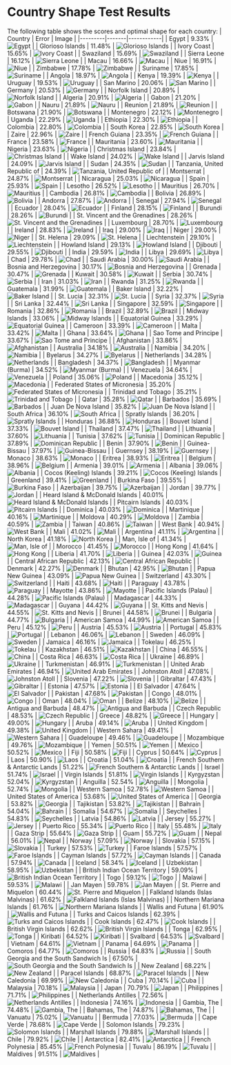 # Country Shape Test Results
The following table shows the scores and optimal shape for each country:
| Country | Error | Image |
|---------|-------|------------|
| Egypt | 9.33% | ![Egypt](images/egypt.png) |
| Glorioso Islands | 11.48% | ![Glorioso Islands](images/glorioso_islands.png) |
| Ivory Coast | 15.65% | ![Ivory Coast](images/ivory_coast.png) |
| Swaziland | 15.69% | ![Swaziland](images/swaziland.png) |
| Sierra Leone | 16.12% | ![Sierra Leone](images/sierra_leone.png) |
| Macau | 16.66% | ![Macau](images/macau.png) |
| Niue | 16.91% | ![Niue](images/niue.png) |
| Zimbabwe | 17.78% | ![Zimbabwe](images/zimbabwe.png) |
| Suriname | 17.85% | ![Suriname](images/suriname.png) |
| Angola | 18.97% | ![Angola](images/angola.png) |
| Kenya | 19.39% | ![Kenya](images/kenya.png) |
| Uruguay | 19.53% | ![Uruguay](images/uruguay.png) |
| San Marino | 20.06% | ![San Marino](images/san_marino.png) |
| Germany | 20.53% | ![Germany](images/germany.png) |
| Norfolk Island | 20.89% | ![Norfolk Island](images/norfolk_island.png) |
| Algeria | 20.91% | ![Algeria](images/algeria.png) |
| Gabon | 21.20% | ![Gabon](images/gabon.png) |
| Nauru | 21.89% | ![Nauru](images/nauru.png) |
| Reunion | 21.89% | ![Reunion](images/reunion.png) |
| Botswana | 21.90% | ![Botswana](images/botswana.png) |
| Montenegro | 22.12% | ![Montenegro](images/montenegro.png) |
| Uganda | 22.29% | ![Uganda](images/uganda.png) |
| Ethiopia | 22.30% | ![Ethiopia](images/ethiopia.png) |
| Colombia | 22.80% | ![Colombia](images/colombia.png) |
| South Korea | 22.85% | ![South Korea](images/south_korea.png) |
| Zaire | 22.96% | ![Zaire](images/zaire.png) |
| French Guiana | 23.35% | ![French Guiana](images/french_guiana.png) |
| France | 23.58% | ![France](images/france.png) |
| Mauritania | 23.60% | ![Mauritania](images/mauritania.png) |
| Nigeria | 23.63% | ![Nigeria](images/nigeria.png) |
| Christmas Island | 23.84% | ![Christmas Island](images/christmas_island.png) |
| Wake Island | 24.02% | ![Wake Island](images/wake_island.png) |
| Jarvis Island | 24.09% | ![Jarvis Island](images/jarvis_island.png) |
| Sudan | 24.35% | ![Sudan](images/sudan.png) |
| Tanzania, United Republic of | 24.39% | ![Tanzania, United Republic of](images/tanzania,_united_republic_of.png) |
| Montserrat | 24.87% | ![Montserrat](images/montserrat.png) |
| Nicaragua | 25.03% | ![Nicaragua](images/nicaragua.png) |
| Spain | 25.93% | ![Spain](images/spain.png) |
| Lesotho | 26.52% | ![Lesotho](images/lesotho.png) |
| Mauritius | 26.70% | ![Mauritius](images/mauritius.png) |
| Cambodia | 26.81% | ![Cambodia](images/cambodia.png) |
| Bolivia | 26.89% | ![Bolivia](images/bolivia.png) |
| Andorra | 27.87% | ![Andorra](images/andorra.png) |
| Senegal | 27.94% | ![Senegal](images/senegal.png) |
| Ecuador | 28.04% | ![Ecuador](images/ecuador.png) |
| Finland | 28.15% | ![Finland](images/finland.png) |
| Burundi | 28.26% | ![Burundi](images/burundi.png) |
| St. Vincent and the Grenadines | 28.26% | ![St. Vincent and the Grenadines](images/st._vincent_and_the_grenadines.png) |
| Luxembourg | 28.70% | ![Luxembourg](images/luxembourg.png) |
| Ireland | 28.83% | ![Ireland](images/ireland.png) |
| Iraq | 29.00% | ![Iraq](images/iraq.png) |
| Niger | 29.00% | ![Niger](images/niger.png) |
| St. Helena | 29.09% | ![St. Helena](images/st._helena.png) |
| Liechtenstein | 29.10% | ![Liechtenstein](images/liechtenstein.png) |
| Howland Island | 29.13% | ![Howland Island](images/howland_island.png) |
| Djibouti | 29.55% | ![Djibouti](images/djibouti.png) |
| India | 29.59% | ![India](images/india.png) |
| Libya | 29.69% | ![Libya](images/libya.png) |
| Chad | 29.78% | ![Chad](images/chad.png) |
| Saudi Arabia | 30.00% | ![Saudi Arabia](images/saudi_arabia.png) |
| Bosnia and Herzegovina | 30.17% | ![Bosnia and Herzegovina](images/bosnia_and_herzegovina.png) |
| Grenada | 30.47% | ![Grenada](images/grenada.png) |
| Kuwait | 30.58% | ![Kuwait](images/kuwait.png) |
| Serbia | 30.74% | ![Serbia](images/serbia.png) |
| Iran | 31.03% | ![Iran](images/iran.png) |
| Rwanda | 31.25% | ![Rwanda](images/rwanda.png) |
| Guatemala | 31.99% | ![Guatemala](images/guatemala.png) |
| Baker Island | 32.22% | ![Baker Island](images/baker_island.png) |
| St. Lucia | 32.31% | ![St. Lucia](images/st._lucia.png) |
| Syria | 32.37% | ![Syria](images/syria.png) |
| Sri Lanka | 32.44% | ![Sri Lanka](images/sri_lanka.png) |
| Singapore | 32.59% | ![Singapore](images/singapore.png) |
| Romania | 32.86% | ![Romania](images/romania.png) |
| Brazil | 32.89% | ![Brazil](images/brazil.png) |
| Midway Islands | 33.06% | ![Midway Islands](images/midway_islands.png) |
| Equatorial Guinea | 33.29% | ![Equatorial Guinea](images/equatorial_guinea.png) |
| Cameroon | 33.39% | ![Cameroon](images/cameroon.png) |
| Malta | 33.42% | ![Malta](images/malta.png) |
| Ghana | 33.64% | ![Ghana](images/ghana.png) |
| Sao Tome and Principe | 33.67% | ![Sao Tome and Principe](images/sao_tome_and_principe.png) |
| Afghanistan | 33.86% | ![Afghanistan](images/afghanistan.png) |
| Australia | 34.18% | ![Australia](images/australia.png) |
| Namibia | 34.20% | ![Namibia](images/namibia.png) |
| Byelarus | 34.27% | ![Byelarus](images/byelarus.png) |
| Netherlands | 34.28% | ![Netherlands](images/netherlands.png) |
| Bangladesh | 34.37% | ![Bangladesh](images/bangladesh.png) |
| Myanmar (Burma) | 34.52% | ![Myanmar (Burma)](images/myanmar_(burma).png) |
| Venezuela | 34.64% | ![Venezuela](images/venezuela.png) |
| Poland | 35.06% | ![Poland](images/poland.png) |
| Macedonia | 35.12% | ![Macedonia](images/macedonia.png) |
| Federated States of Micronesia | 35.20% | ![Federated States of Micronesia](images/federated_states_of_micronesia.png) |
| Trinidad and Tobago | 35.21% | ![Trinidad and Tobago](images/trinidad_and_tobago.png) |
| Qatar | 35.28% | ![Qatar](images/qatar.png) |
| Barbados | 35.69% | ![Barbados](images/barbados.png) |
| Juan De Nova Island | 35.82% | ![Juan De Nova Island](images/juan_de_nova_island.png) |
| South Africa | 36.10% | ![South Africa](images/south_africa.png) |
| Spratly Islands | 36.20% | ![Spratly Islands](images/spratly_islands.png) |
| Honduras | 36.88% | ![Honduras](images/honduras.png) |
| Bouvet Island | 37.33% | ![Bouvet Island](images/bouvet_island.png) |
| Thailand | 37.47% | ![Thailand](images/thailand.png) |
| Lithuania | 37.60% | ![Lithuania](images/lithuania.png) |
| Tunisia | 37.62% | ![Tunisia](images/tunisia.png) |
| Dominican Republic | 37.89% | ![Dominican Republic](images/dominican_republic.png) |
| Benin | 37.90% | ![Benin](images/benin.png) |
| Guinea-Bissau | 37.97% | ![Guinea-Bissau](images/guinea-bissau.png) |
| Guernsey | 38.19% | ![Guernsey](images/guernsey.png) |
| Monaco | 38.63% | ![Monaco](images/monaco.png) |
| Eritrea | 38.93% | ![Eritrea](images/eritrea.png) |
| Belgium | 38.96% | ![Belgium](images/belgium.png) |
| Armenia | 39.01% | ![Armenia](images/armenia.png) |
| Albania | 39.06% | ![Albania](images/albania.png) |
| Cocos (Keeling) Islands | 39.21% | ![Cocos (Keeling) Islands](images/cocos_(keeling)_islands.png) |
| Greenland | 39.41% | ![Greenland](images/greenland.png) |
| Burkina Faso | 39.55% | ![Burkina Faso](images/burkina_faso.png) |
| Azerbaijan | 39.75% | ![Azerbaijan](images/azerbaijan.png) |
| Jordan | 39.77% | ![Jordan](images/jordan.png) |
| Heard Island & McDonald Islands | 40.01% | ![Heard Island & McDonald Islands](images/heard_island_&_mcdonald_islands.png) |
| Pitcairn Islands | 40.03% | ![Pitcairn Islands](images/pitcairn_islands.png) |
| Dominica | 40.03% | ![Dominica](images/dominica.png) |
| Martinique | 40.16% | ![Martinique](images/martinique.png) |
| Moldova | 40.29% | ![Moldova](images/moldova.png) |
| Zambia | 40.59% | ![Zambia](images/zambia.png) |
| Taiwan | 40.86% | ![Taiwan](images/taiwan.png) |
| West Bank | 40.94% | ![West Bank](images/west_bank.png) |
| Mali | 41.02% | ![Mali](images/mali.png) |
| Argentina | 41.11% | ![Argentina](images/argentina.png) |
| North Korea | 41.18% | ![North Korea](images/north_korea.png) |
| Man, Isle of | 41.34% | ![Man, Isle of](images/man,_isle_of.png) |
| Morocco | 41.45% | ![Morocco](images/morocco.png) |
| Hong Kong | 41.64% | ![Hong Kong](images/hong_kong.png) |
| Liberia | 41.70% | ![Liberia](images/liberia.png) |
| Guinea | 42.03% | ![Guinea](images/guinea.png) |
| Central African Republic | 42.13% | ![Central African Republic](images/central_african_republic.png) |
| Denmark | 42.27% | ![Denmark](images/denmark.png) |
| Bhutan | 42.95% | ![Bhutan](images/bhutan.png) |
| Papua New Guinea | 43.09% | ![Papua New Guinea](images/papua_new_guinea.png) |
| Switzerland | 43.30% | ![Switzerland](images/switzerland.png) |
| Haiti | 43.68% | ![Haiti](images/haiti.png) |
| Paraguay | 43.78% | ![Paraguay](images/paraguay.png) |
| Mayotte | 43.86% | ![Mayotte](images/mayotte.png) |
| Pacific Islands (Palau) | 44.28% | ![Pacific Islands (Palau)](images/pacific_islands_(palau).png) |
| Madagascar | 44.33% | ![Madagascar](images/madagascar.png) |
| Guyana | 44.42% | ![Guyana](images/guyana.png) |
| St. Kitts and Nevis | 44.55% | ![St. Kitts and Nevis](images/st._kitts_and_nevis.png) |
| Brunei | 44.58% | ![Brunei](images/brunei.png) |
| Bulgaria | 44.77% | ![Bulgaria](images/bulgaria.png) |
| American Samoa | 44.99% | ![American Samoa](images/american_samoa.png) |
| Peru | 45.12% | ![Peru](images/peru.png) |
| Austria | 45.53% | ![Austria](images/austria.png) |
| Portugal | 45.83% | ![Portugal](images/portugal.png) |
| Lebanon | 46.06% | ![Lebanon](images/lebanon.png) |
| Sweden | 46.09% | ![Sweden](images/sweden.png) |
| Jamaica | 46.16% | ![Jamaica](images/jamaica.png) |
| Tokelau | 46.25% | ![Tokelau](images/tokelau.png) |
| Kazakhstan | 46.51% | ![Kazakhstan](images/kazakhstan.png) |
| China | 46.55% | ![China](images/china.png) |
| Costa Rica | 46.63% | ![Costa Rica](images/costa_rica.png) |
| Ukraine | 46.89% | ![Ukraine](images/ukraine.png) |
| Turkmenistan | 46.91% | ![Turkmenistan](images/turkmenistan.png) |
| United Arab Emirates | 46.94% | ![United Arab Emirates](images/united_arab_emirates.png) |
| Johnston Atoll | 47.08% | ![Johnston Atoll](images/johnston_atoll.png) |
| Slovenia | 47.22% | ![Slovenia](images/slovenia.png) |
| Gibraltar | 47.43% | ![Gibraltar](images/gibraltar.png) |
| Estonia | 47.57% | ![Estonia](images/estonia.png) |
| El Salvador | 47.64% | ![El Salvador](images/el_salvador.png) |
| Pakistan | 47.68% | ![Pakistan](images/pakistan.png) |
| Congo | 48.01% | ![Congo](images/congo.png) |
| Oman | 48.04% | ![Oman](images/oman.png) |
| Belize | 48.10% | ![Belize](images/belize.png) |
| Antigua and Barbuda | 48.47% | ![Antigua and Barbuda](images/antigua_and_barbuda.png) |
| Czech Republic | 48.53% | ![Czech Republic](images/czech_republic.png) |
| Greece | 48.82% | ![Greece](images/greece.png) |
| Hungary | 49.00% | ![Hungary](images/hungary.png) |
| Aruba | 49.14% | ![Aruba](images/aruba.png) |
| United Kingdom | 49.38% | ![United Kingdom](images/united_kingdom.png) |
| Western Sahara | 49.41% | ![Western Sahara](images/western_sahara.png) |
| Guadeloupe | 49.46% | ![Guadeloupe](images/guadeloupe.png) |
| Mozambique | 49.76% | ![Mozambique](images/mozambique.png) |
| Yemen | 50.51% | ![Yemen](images/yemen.png) |
| Mexico | 50.52% | ![Mexico](images/mexico.png) |
| Fiji | 50.58% | ![Fiji](images/fiji.png) |
| Cyprus | 50.64% | ![Cyprus](images/cyprus.png) |
| Laos | 50.90% | ![Laos](images/laos.png) |
| Croatia | 51.04% | ![Croatia](images/croatia.png) |
| French Southern & Antarctic Lands | 51.22% | ![French Southern & Antarctic Lands](images/french_southern_&_antarctic_lands.png) |
| Israel | 51.74% | ![Israel](images/israel.png) |
| Virgin Islands | 51.81% | ![Virgin Islands](images/virgin_islands.png) |
| Kyrgyzstan | 52.04% | ![Kyrgyzstan](images/kyrgyzstan.png) |
| Anguilla | 52.54% | ![Anguilla](images/anguilla.png) |
| Mongolia | 52.74% | ![Mongolia](images/mongolia.png) |
| Western Samoa | 52.78% | ![Western Samoa](images/western_samoa.png) |
| United States of America | 53.68% | ![United States of America](images/united_states_of_america.png) |
| Georgia | 53.82% | ![Georgia](images/georgia.png) |
| Tajikistan | 53.82% | ![Tajikistan](images/tajikistan.png) |
| Bahrain | 54.04% | ![Bahrain](images/bahrain.png) |
| Somalia | 54.67% | ![Somalia](images/somalia.png) |
| Seychelles | 54.83% | ![Seychelles](images/seychelles.png) |
| Latvia | 54.86% | ![Latvia](images/latvia.png) |
| Jersey | 55.27% | ![Jersey](images/jersey.png) |
| Puerto Rico | 55.34% | ![Puerto Rico](images/puerto_rico.png) |
| Italy | 55.48% | ![Italy](images/italy.png) |
| Gaza Strip | 55.64% | ![Gaza Strip](images/gaza_strip.png) |
| Guam | 55.72% | ![Guam](images/guam.png) |
| Nepal | 56.01% | ![Nepal](images/nepal.png) |
| Norway | 57.09% | ![Norway](images/norway.png) |
| Slovakia | 57.15% | ![Slovakia](images/slovakia.png) |
| Turkey | 57.53% | ![Turkey](images/turkey.png) |
| Faroe Islands | 57.57% | ![Faroe Islands](images/faroe_islands.png) |
| Cayman Islands | 57.72% | ![Cayman Islands](images/cayman_islands.png) |
| Canada | 57.94% | ![Canada](images/canada.png) |
| Iceland | 58.34% | ![Iceland](images/iceland.png) |
| Uzbekistan | 58.95% | ![Uzbekistan](images/uzbekistan.png) |
| British Indian Ocean Territory | 59.09% | ![British Indian Ocean Territory](images/british_indian_ocean_territory.png) |
| Togo | 59.12% | ![Togo](images/togo.png) |
| Malawi | 59.53% | ![Malawi](images/malawi.png) |
| Jan Mayen | 59.78% | ![Jan Mayen](images/jan_mayen.png) |
| St. Pierre and Miquelon | 60.44% | ![St. Pierre and Miquelon](images/st._pierre_and_miquelon.png) |
| Falkland Islands (Islas Malvinas) | 61.62% | ![Falkland Islands (Islas Malvinas)](images/falkland_islands_(islas_malvinas).png) |
| Northern Mariana Islands | 61.76% | ![Northern Mariana Islands](images/northern_mariana_islands.png) |
| Wallis and Futuna | 61.90% | ![Wallis and Futuna](images/wallis_and_futuna.png) |
| Turks and Caicos Islands | 62.39% | ![Turks and Caicos Islands](images/turks_and_caicos_islands.png) |
| Cook Islands | 62.47% | ![Cook Islands](images/cook_islands.png) |
| British Virgin Islands | 62.62% | ![British Virgin Islands](images/british_virgin_islands.png) |
| Tonga | 62.95% | ![Tonga](images/tonga.png) |
| Kiribati | 64.52% | ![Kiribati](images/kiribati.png) |
| Svalbard | 64.53% | ![Svalbard](images/svalbard.png) |
| Vietnam | 64.61% | ![Vietnam](images/vietnam.png) |
| Panama | 64.69% | ![Panama](images/panama.png) |
| Comoros | 64.77% | ![Comoros](images/comoros.png) |
| Russia | 64.83% | ![Russia](images/russia.png) |
| South Georgia and the South Sandwich Is | 67.50% | ![South Georgia and the South Sandwich Is](images/south_georgia_and_the_south_sandwich_is.png) |
| New Zealand | 68.22% | ![New Zealand](images/new_zealand.png) |
| Paracel Islands | 68.87% | ![Paracel Islands](images/paracel_islands.png) |
| New Caledonia | 69.99% | ![New Caledonia](images/new_caledonia.png) |
| Cuba | 70.14% | ![Cuba](images/cuba.png) |
| Malaysia | 70.18% | ![Malaysia](images/malaysia.png) |
| Japan | 70.79% | ![Japan](images/japan.png) |
| Philippines | 71.71% | ![Philippines](images/philippines.png) |
| Netherlands Antilles | 72.56% | ![Netherlands Antilles](images/netherlands_antilles.png) |
| Indonesia | 74.16% | ![Indonesia](images/indonesia.png) |
| Gambia, The | 74.48% | ![Gambia, The](images/gambia,_the.png) |
| Bahamas, The | 74.87% | ![Bahamas, The](images/bahamas,_the.png) |
| Vanuatu | 75.02% | ![Vanuatu](images/vanuatu.png) |
| Bermuda | 77.03% | ![Bermuda](images/bermuda.png) |
| Cape Verde | 78.68% | ![Cape Verde](images/cape_verde.png) |
| Solomon Islands | 79.23% | ![Solomon Islands](images/solomon_islands.png) |
| Marshall Islands | 79.88% | ![Marshall Islands](images/marshall_islands.png) |
| Chile | 79.92% | ![Chile](images/chile.png) |
| Antarctica | 82.41% | ![Antarctica](images/antarctica.png) |
| French Polynesia | 85.45% | ![French Polynesia](images/french_polynesia.png) |
| Tuvalu | 86.19% | ![Tuvalu](images/tuvalu.png) |
| Maldives | 91.51% | ![Maldives](images/maldives.png) |
